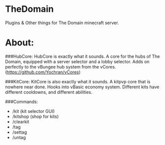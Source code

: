 # TheDomain
Plugins &amp; Other things for The Domain minecraft server.

# About:

###HubCore:
HubCore is exactly what it sounds. A core for the hubs of The Domain, equipped with a server selector and a lobby selector. Adds on perfectly to the vBungee hub system from the vCores. (https://github.com/Yochran/vCores)

###KitCore:
KitCore is also exactly what it sounds. A kitpvp core that is nowhere near done. Hooks into vBasic economy system. Different kits have different cooldowns, and different abilities.

###Commands:
  - /kit (kit selector GUI)
  - /kitshop (shop for kits)
  - /clearkit
  - /tag
  - /settag <player>
  - /untag <player>
